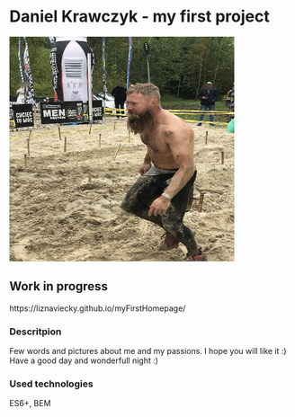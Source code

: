 # Daniel Krawczyk - my first project
<img src="pictures/runmageddon.jpg" width="400" height="400">
<h2> Work in progress </h2>
https://liznaviecky.github.io/myFirstHomepage/
<h3> Descritpion </h3>
Few words and pictures about me and my passions. I hope you will like it :)
Have a good day and wonderfull night :) 
<h3> Used technologies </h3>
ES6+, BEM
